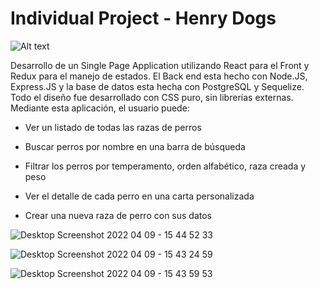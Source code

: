 # Individual Project - Henry Dogs

<img src="https://seeklogo.com/images/B/black-dog-circle-logo-7032FEC424-seeklogo.com.png" alt="Alt text" title="Optional title">

Desarrollo de un Single Page Application utilizando React para el Front y Redux para el manejo de estados. El Back end esta hecho con Node.JS, Express.JS y la base de datos esta hecha con PostgreSQL y Sequelize. Todo el diseño fue desarrollado con CSS puro, sin librerías externas. Mediante esta aplicación, el usuario puede:

- Ver un listado de todas las razas de perros

- Buscar perros por nombre en una barra de búsqueda
 
- Filtrar los perros por temperamento, orden alfabético, raza creada y peso
 
- Ver el detalle de cada perro en una carta personalizada

- Crear una nueva raza de perro con sus datos


![Desktop Screenshot 2022 04 09 - 15 44 52 33](https://user-images.githubusercontent.com/84095731/162625885-0131cf2f-4ba4-414a-b4a0-c7815b9b8fb6.png)

![Desktop Screenshot 2022 04 09 - 15 43 24 59](https://user-images.githubusercontent.com/84095731/162625819-f92e0950-74fd-4340-969f-6d93d0172cfe.png)

![Desktop Screenshot 2022 04 09 - 15 43 59 53](https://user-images.githubusercontent.com/84095731/162625866-550d075f-5d5f-4701-b9b3-6d1cba469159.png)




